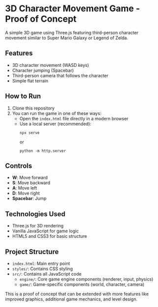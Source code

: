 # 3D Character Movement Game - Proof of Concept

A simple 3D game using Three.js featuring third-person character movement similar to Super Mario Galaxy or Legend of Zelda.

## Features

- 3D character movement (WASD keys)
- Character jumping (Spacebar)
- Third-person camera that follows the character
- Simple flat terrain

## How to Run

1. Clone this repository
2. You can run the game in one of these ways:
   - Open the `index.html` file directly in a modern browser
   - Use a local server (recommended):
     ```
     npx serve
     ```
     or
     ```
     python -m http.server
     ```

## Controls

- **W**: Move forward
- **S**: Move backward
- **A**: Move left
- **D**: Move right
- **Spacebar**: Jump

## Technologies Used

- Three.js for 3D rendering
- Vanilla JavaScript for game logic
- HTML5 and CSS3 for basic structure

## Project Structure

- `index.html`: Main entry point
- `styles/`: Contains CSS styling
- `src/`: Contains all JavaScript code
  - `engine/`: Core game engine components (renderer, input, physics)
  - `game/`: Game-specific components (world, character, camera)

This is a proof of concept that can be extended with more features like improved graphics, additional game mechanics, and level design. 